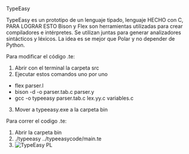 TypeEasy 

TypeEasy es un prototipo de un lenguaje tipado, lenguaje HECHO con C, PARA LOGRAR ESTO Bison y Flex son herramientas utilizadas para crear compiladores e intérpretes. Se utilizan juntas para generar analizadores sintácticos y léxicos. La idea es se mejor que Polar y no depender de Python.

Para modificar el código .te: 

1. Abrir con el terminal la carpeta src
2. Ejecutar estos comandos uno por uno
   
* flex parser.l
* bison -d -o parser.tab.c parser.y
* gcc -o typeeasy parser.tab.c lex.yy.c variables.c

3. Mover a typeeasy.exe a la carpeta bin

Para correr el codigo .te:
1. Abrir la carpeta bin
2. ./typeeasy ../typeeasycode/main.te
3. ![TypeEasy PL](https://github.com/user-attachments/assets/caa440ea-3142-4b2b-887f-107826b3f610)


